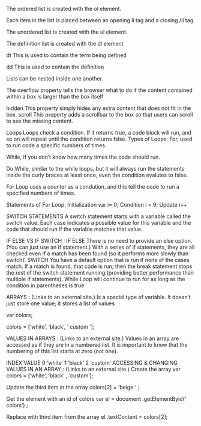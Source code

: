 The ordered list is created with
the ol element.

Each item in the list is placed
between an opening li tag
and a closing /li tag.

The unordered list is created
with the ul element.

The definition list is created with
the dl element

 dt This is used to contain the term
being defined 

dd This is used to contain the
definition

Lists can be nested inside one another.

The overflow property tells the
browser what to do if the content
contained within a box is larger
than the box itself

hidden
This property simply hides any
extra content that does not fit in
the box.
scroll
This property adds a scrollbar to
the box so that users can scroll
to see the missing content.

Loops
Loops check a condition. If it returns true, a code block will run, and so on will repeat until the condition returns fslse.
Types of Loops:
For, used to run code a specific numbers of times.

While, if you don’t know how many times the code should run.

Do While, similar to the while loops, but it will always run the statements inside the curly braces at least once, even the condition evalutes to fslse.

For Loop uses a counter as a condution, and this tell the code to run a specified numbers of times.

Statements of For Loop:
Initialization var i= 0;
Condition i < 9;
Update i++

SWITCH STATEMENTS
A switch statement starts with a variable called the switch value. Each case indicates a possible value for this variable and the code that should run if the variable matches that value.

IF ELSE VS IF SWITCH :
IF ELSE
There is no need to provide an else option. (You can just use an if statement.)
With a series of if statements, they are all checked even if a match has been found (so it performs more slowly than switch).
SWITCH
You have a default option that is run if none of the cases match.
If a match is found, that code is run; then the break statement stops the rest of the switch statement running (providing better performance than multiple if statements).
While Loop will continue to run for as long as the condition in parentheses is true

ARRAYS : (Links to an external site.)
Is a special type of variable. It doesn’t just store one value; it stores a list of values

var colors;

colors = [‘white’, ‘black’, ‘ custom ‘];

VALUES IN ARRAYS : (Links to an external site.)
Values in an array are accessed as if they are in a numbered list. It is important to know that the numbering of this list starts at zero (not one).

INDEX VALUE 0 ‘white’ 1 ‘black’ 2 ‘custom’
ACCESSING & CHANGING VALUES IN AN ARRAY : (Links to an external site.)
Create the array var colors = [‘white’, ‘black’ , ‘custom’];

Update the third item in the array
colors[2] = ‘beige ‘ ;

Get the element with an id of colors var el = document .getElementByid(‘ colors’) ;

Replace with third item from the array
el .textContent = colors[2];